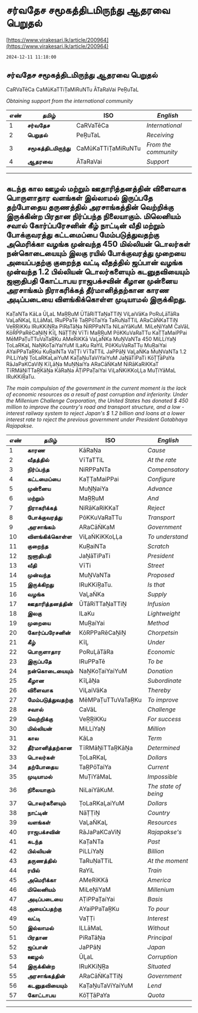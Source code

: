 # சர்வதேச சமூகத்திடமிருந்து ஆதரவை பெறுதல்

[https://www.virakesari.lk/article/200964](https://www.virakesari.lk/article/200964)

`2024-12-11 11:18:00`

## சர்வதேச சமூகத்திடமிருந்து ஆதரவை பெறுதல்

CaRVaTēCa CaMūKaTTiṬaMiRuNTu ĀTaRaVai PeṞuTaL

*Obtaining support from the international community*

எண்|**தமிழ்**|ISO|*English*
---|---|---|---
1|**சர்வதேச**|CaRVaTēCa|*International*
2|**பெறுதல்**|PeṞuTaL|*Receiving*
3|**சமூகத்திடமிருந்து**|CaMūKaTTiṬaMiRuNTu|*From the community*
4|**ஆதரவை**|ĀTaRaVai|*Support*

---

## கடந்த கால ஊழல் மற்றும் ஊதாரித்தனத்தின் விளைவாக பொருளாதார வளங்கள் இல்லாமல் இருப்பதே தற்போதைய தருணத்தில் அரசாங்கத்தின் வெற்றிக்கு இருக்கின்ற பிரதான நிர்ப்பந்த நிலையாகும். மிலெனியம் சவால் கோர்ப்பரேசனின் கீழ் நாட்டின் வீதி மற்றும் போக்குவரத்து கட்டமைப்பை மேம்படுத்துவதற்கு அமெரிக்கா வழங்க முன்வந்த 450 மில்லியன் டொலர்கள் நன்கொடையையும் இலகு ரயில் போக்குவரத்து முறையை அயைப்பதற்கு குறைந்த வட்டி வீதத்தில் ஜப்பான் வழங்க முன்வந்த 1.2 பில்லியன் டொலர்களையும் கடனுதவியையும் ஜனாதிபதி கோட்டாபய ராஜபக்சவின் கீழான முன்னைய அரசாங்கம் நிராகரிக்கத் தீர்மானித்தற்கான காரண அடிப்படையை விளங்கிக்கொள்ள முடியாமல் இருக்கிறது.

KaṬaNTa KāLa ŪḺaL MaṞṞuM ŪTāRiTTaṈaTTiṈ ViḶaiVāKa PoRuḶāTāRa VaḶaṄKaḶ ILLāMaL IRuPPaTē TaṞPōTaiYa TaRuṆaTTiL ARaCāṄKaTTiṈ VeṞṞiKKu IRuKKiṈṞa PiRaTāṈa NiRPPaNTa NiLaiYāKuM. MiLeṈiYaM CaVāL KōRPPaRēCaṈiṈ KīḺ NāṬṬiṈ VīTi MaṞṞuM PōKKuVaRaTTu KaṬṬaMaiPPai MēMPaṬuTTuVaTaṞKu AMeRiKKā VaḺaṄKa MuṈVaNTa 450 MiLLiYaṈ ṬoLaRKaḶ NaṈKoṬaiYaiYuM ILaKu RaYiL PōKKuVaRaTTu MuṞaiYai AYaiPPaTaṞKu KuṞaiNTa VaṬṬi VīTaTTiL JaPPāṈ VaḺaṄKa MuṈVaNTa 1.2 PiLLiYaṈ ṬoLaRKaḶaiYuM KaṬaṈuTaViYaiYuM JaṈāTiPaTi KōṬṬāPaYa RāJaPaKCaViṈ KīḺāṈa MuṈṈaiYa ARaCāṄKaM NiRāKaRiKKaT TīRMāṈiTTaṞKāṈa KāRaṆa AṬiPPaṬaiYai ViḶaṄKiKKoḶḶa MuṬiYāMaL IRuKKiṞaTu.

*The main compulsion of the government in the current moment is the lack of economic resources as a result of past corruption and inferiority. Under the Millenium Challenge Corporation, the United States has donated $ 450 million to improve the country's road and transport structure, and a low -interest railway system to reject Japan's $ 1.2 billion and loans at a lower interest rate to reject the previous government under President Gotabhaya Rajapakse.*

எண்|**தமிழ்**|ISO|*English*
---|---|---|---
1|**காரண**|KāRaṆa|*Cause*
2|**வீதத்தில்**|VīTaTTiL|*At the rate*
3|**நிர்ப்பந்த**|NiRPPaNTa|*Compensatory*
4|**கட்டமைப்பை**|KaṬṬaMaiPPai|*Configure*
5|**முன்னைய**|MuṈṈaiYa|*Advance*
6|**மற்றும்**|MaṞṞuM|*And*
7|**நிராகரிக்கத்**|NiRāKaRiKKaT|*Reject*
8|**போக்குவரத்து**|PōKKuVaRaTTu|*Transport*
9|**அரசாங்கம்**|ARaCāṄKaM|*Government*
10|**விளங்கிக்கொள்ள**|ViḶaṄKiKKoḶḶa|*To understand*
11|**குறைந்த**|KuṞaiNTa|*Scratch*
12|**ஜனாதிபதி**|JaṈāTiPaTi|*President*
13|**வீதி**|VīTi|*Street*
14|**முன்வந்த**|MuṈVaNTa|*Proposed*
15|**இருக்கிறது**|IRuKKiṞaTu.|*Is that*
16|**வழங்க**|VaḺaṄKa|*Supply*
17|**ஊதாரித்தனத்தின்**|ŪTāRiTTaṈaTTiṈ|*Infusion*
18|**இலகு**|ILaKu|*Lightweight*
19|**முறையை**|MuṞaiYai|*Method*
20|**கோர்ப்பரேசனின்**|KōRPPaRēCaṈiṈ|*Chorpetsin*
21|**கீழ்**|KīḺ|*Under*
22|**பொருளாதார**|PoRuḶāTāRa|*Economic*
23|**இருப்பதே**|IRuPPaTē|*To be*
24|**நன்கொடையையும்**|NaṈKoṬaiYaiYuM|*Donation*
25|**கீழான**|KīḺāṈa|*Subordinate*
26|**விளைவாக**|ViḶaiVāKa|*Thereby*
27|**மேம்படுத்துவதற்கு**|MēMPaṬuTTuVaTaṞKu|*To improve*
28|**சவால்**|CaVāL|*Challenge*
29|**வெற்றிக்கு**|VeṞṞiKKu|*For success*
30|**மில்லியன்**|MiLLiYaṈ|*Million*
31|**கால**|KāLa|*Term*
32|**தீர்மானித்தற்கான**|TīRMāṈiTTaṞKāṈa|*Determined*
33|**டொலர்கள்**|ṬoLaRKaḶ|*Dollars*
34|**தற்போதைய**|TaṞPōTaiYa|*Current*
35|**முடியாமல்**|MuṬiYāMaL|*Impossible*
36|**நிலையாகும்**|NiLaiYāKuM.|*The state of being*
37|**டொலர்களையும்**|ṬoLaRKaḶaiYuM|*Dollars*
38|**நாட்டின்**|NāṬṬiṈ|*Country*
39|**வளங்கள்**|VaḶaṄKaḶ|*Resources*
40|**ராஜபக்சவின்**|RāJaPaKCaViṈ|*Rajapakse's*
41|**கடந்த**|KaṬaNTa|*Past*
42|**பில்லியன்**|PiLLiYaṈ|*Billion*
43|**தருணத்தில்**|TaRuṆaTTiL|*At the moment*
44|**ரயில்**|RaYiL|*Train*
45|**அமெரிக்கா**|AMeRiKKā|*America*
46|**மிலெனியம்**|MiLeṈiYaM|*Millenium*
47|**அடிப்படையை**|AṬiPPaṬaiYai|*Basis*
48|**அயைப்பதற்கு**|AYaiPPaTaṞKu|*To pour*
49|**வட்டி**|VaṬṬi|*Interest*
50|**இல்லாமல்**|ILLāMaL|*Without*
51|**பிரதான**|PiRaTāṈa|*Principal*
52|**ஜப்பான்**|JaPPāṈ|*Japan*
53|**ஊழல்**|ŪḺaL|*Corruption*
54|**இருக்கின்ற**|IRuKKiṈṞa|*Situated*
55|**அரசாங்கத்தின்**|ARaCāṄKaTTiṈ|*Government*
56|**கடனுதவியையும்**|KaṬaṈuTaViYaiYuM|*Lend*
57|**கோட்டாபய**|KōṬṬāPaYa|*Quota*

---

